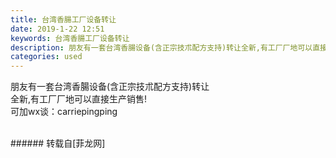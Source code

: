 ```yaml
---
title: 台湾香腸工厂设备转让
date: 2019-1-22 12:51
keywords: 台湾香腸工厂设备转让
description: 朋友有一套台湾香腸设备(含正宗技朮配方支持)转让全新,有工厂厂地可以直接生产销售!可加wx谈：carriepingping
categories: used
---
```

<td class="t_f" id="postmessage_2764493">

朋友有一套台湾香腸设备(含正宗技朮配方支持)转让<br/>
全新,有工厂厂地可以直接生产销售!<br/>
可加wx谈：carriepingping<br/>
<br/>
</td>
###### 转载自[菲龙网]